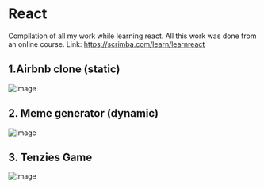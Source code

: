 # React
Compilation of all my work while learning react. All this work was done from an online course. 
Link: https://scrimba.com/learn/learnreact

## 1.Airbnb clone (static)
![image](https://github.com/yuktaX/React/assets/98662595/e114a7ee-8ef9-473c-8332-fce4ebd76bfc)
## 2. Meme generator (dynamic)
![image](https://github.com/yuktaX/React/assets/98662595/5acc40c6-44d3-41d3-bed5-a25c1d79eae8)

## 3. Tenzies Game
![image](https://github.com/yuktaX/React/assets/98662595/58fae0d1-27dc-42e5-ae3d-b3d36a507e90)




